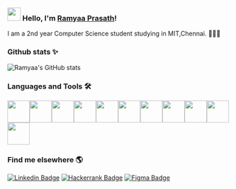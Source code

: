### <img src="https://media.giphy.com/media/hvRJCLFzcasrR4ia7z/giphy.gif" width="30px"> Hello, I'm [Ramyaa Prasath](https://github.com/ramyaaprasath)!

I am a 2nd year Computer Science student studying in MIT,Chennai. 👩🏻‍💻

### Github stats ✨

![Ramyaa's GitHub stats](https://github-readme-stats.vercel.app/api?username=ramyaaprasath&show_icons=true&theme=cobalt)

### Languages and Tools 🛠
<img src="https://cdn4.iconfinder.com/data/icons/coding-files-extensions/512/coding-file-extension-c-2-256.png" width="50"><img src="https://cdn2.iconfinder.com/data/icons/coding-files-extensions/512/coding-file-extension-c-256.png" width="50"><img src="https://cdn2.iconfinder.com/data/icons/coding-files-extensions/512/coding-file-extension-python-2-256.png" width="50"><img src="https://cdn2.iconfinder.com/data/icons/coding-files-extensions/512/coding-file-extension-html-256.png" width="50"><img src="https://cdn2.iconfinder.com/data/icons/coding-files-extensions/512/coding-file-extension-css-256.png" width="50"><img src="https://cdn2.iconfinder.com/data/icons/coding-files-extensions/512/coding-file-extension-javascript-256.png" width="50"><img src="https://cdn2.iconfinder.com/data/icons/coding-files-extensions/512/coding-file-extension-php-256.png" width="50"><img src="https://cdn2.iconfinder.com/data/icons/coding-files-extensions/512/coding-file-extension-sql-256.png" width="50"><img src="https://cdn2.iconfinder.com/data/icons/coding-files-extensions/512/coding-file-extension-csharp-256.png" width="50"><img src="https://cdn2.iconfinder.com/data/icons/coding-files-extensions/512/coding-file-extension-ruby-256.png" width="50"><img src="https://cdn4.iconfinder.com/data/icons/coding-files-extensions/512/coding-file-extension-vb-256.png" width="50">

### Find me elsewhere 🌎

[![Linkedin Badge](https://img.shields.io/badge/linkedin-%230077B5.svg?style=for-the-badge&logo=linkedin&logoColor=white&link=https://www.linkedin.com/in/ramyaaprasath/)](https://www.linkedin.com/in/ramyaaprasath/)
[![Hackerrank Badge](https://img.shields.io/badge/-Hackerrank-2EC866?style=for-the-badge&logo=HackerRank&logoColor=white&link=https://www.hackerrank.com/ramyaaprasath13?hr_r=1/)](https://www.hackerrank.com/ramyaaprasath13?hr_r=1/)
[![Figma Badge](https://img.shields.io/badge/figma-%23F24E1E.svg?style=for-the-badge&logo=figma&logoColor=white)](https://www.figma.com/@ramyaaprasath)






